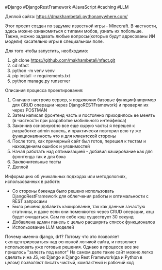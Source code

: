 #Django #DjangoRestFramework #JavaScript #caching #LLM

Деплой сайта: https://dmakhambetali.pythonanywhere.com/

Этот проект создан по задумке известной игры - Minecraft. В частности, здесь можно ознакомиться с типами мобов, узнать их побольше. Также, можно задавать любые вопросы(которые будут адресованы ИИ модели) касательно игры в специальном поле. 

Для того чтобы запустить, необходимо:
1) git clone https://github.com/makhambetali/nfact.git
2) cd nfact
3) python -m venv venv
4) pip install -r requirements.txt
5) python manage.py runserver

Описания процесса проектирования:
1) Сначало настроив сервер, я подключил базовые функции(например для CRUD операции через DjangoRESTFramework) и проверял их через POSTMAN
2) Затем написал фронтенд часть и постоянно приходилось ее менять (в частности при разработке мобильного интейфейса)
3) Закончив основную(но все еще сырую часть) я перешел к разработке admin панель, и практически повторил всю ту же функционалиность что и для клиентской стороны
4) После того, как примерный сайт был готов, перешел к тестам и нахождениям ошибок и уязвимостей
5) Начал работать над оптимизацией - добавил кэширование как для фронтенда так и для бэка
6) Заключительные тесты
7) Деплой

Информацию об уникальных подходах или методологиях, использованных в работе:
- Со стороны бэкенда было решено использовать DjangoRestFramework для облегчения работы и оптимальности с REST запросами
- Было решено добавить кэширование, так как данные зачастую статичны, и даже если они поменяются через CRUD операции, кэш будет очищаться. Сам по себе кэш существует 30 секунд
- Добавлена админ панель с целью расширить список функционалов
- Использование LLM моделей


Почему именно django, drf?
Потому что это позволяет сконцентрироваться над основной логикой сайта, и позволяет использовать уже готовые решения. Однако в процессе все же пришлось "залезть под капот"
На самом деле такие сайт можно легко сделать и на JS, но Django и Django Rest Framework(да и Python в целом) позволяют писать чистый, компактный и рабочий код
